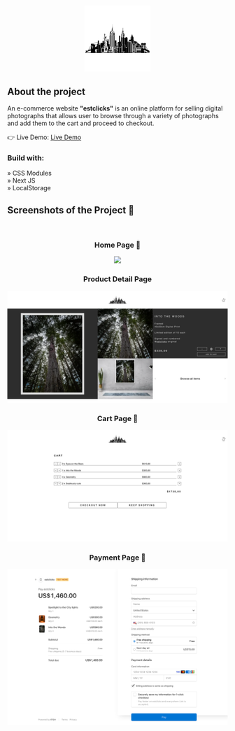 <div align='center'><img style="width:30%" src='/public/CartIcon/skyline5.jpeg'/></div>

<h2>About the project</h2>

  <p>An e-commerce website <b>"estclicks"</b> is an online platform for selling digital photographs that allows user to browse through a variety of photographs and add them to the cart and proceed to checkout.</p>

👉 Live Demo: <a href='https://shop-estclicks.netlify.app/'>Live Demo</a>

<h3>Build with:</h3>

» CSS Modules <br>
» Next JS <br>
» LocalStorage

<h2>Screenshots of the Project 📸</h2>
<br>
<h3 align='center'>Home Page 🏡</h3>

<div align='center'>
<img src='/public/Screenshots/Homepage.png'/>

</div>

<h3 align='center'>Product Detail Page</h3>

<div align='center'>
<img src='/public/Screenshots/ProductDetail.png'/>

</div>

<h3 align='center'>Cart Page 🛒</h3>

<div align='center'>
<img src='/public/Screenshots/Cart.png'/>

</div>

<h3 align='center'>Payment Page 🧾</h3>

<div align='center'>
<img src='/public/Screenshots/paymentPage.png'/>

</div>
